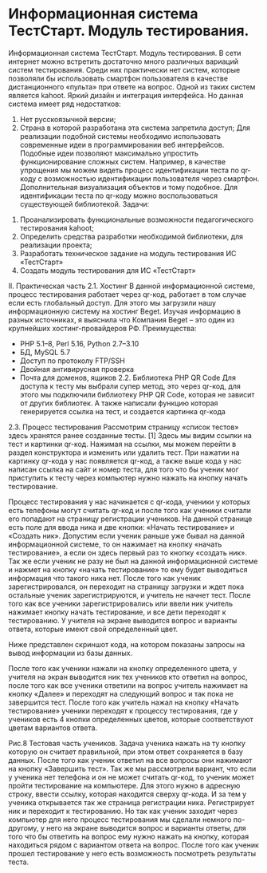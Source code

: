 # Информационная система ТестСтарт. Модуль тестирования.
Информационная система ТестСтарт. Модуль тестирования.
В сети интернет можно встретить достаточно много различных вариаций систем тестирования. Среди них практически нет систем, которые позволяли бы использовать смартфон пользователя в качестве дистанционного «пульта» при ответе на вопрос. Одной из таких систем является kahoot. 
Яркий дизайн и интеграция интерфейса.
Но данная система имеет ряд недостатков:
1) Нет русскоязычной версии;
2) Страна в которой разработана эта система запретила доступ;
Для реализации подобной системы необходимо использовать современные идеи в программировании веб интерфейсов. Подобные идеи позволяют максимально упростить функционирование сложных систем. Например, в качестве упрощения мы можем видеть процесс идентификации теста по qr-коду с возможностью идентификации пользователя через смартфон. Дополнительная визуализация объектов и тому подобное. Для идентификации теста по qr-коду можно воспользоваться существующей библиотекой.
Задачи:
1.	Проанализировать функциональные возможности педагогического тестирования kahoot;
2.	Определить средства разработки необходимой библиотеки, для реализации проекта; 
3.	Разработать техническое задание на модуль тестирования ИС «ТестСтарт»
4.	Создать модуль тестирования для ИС «ТестСтарт»

II.	Практическая часть
2.1. Хостинг
В данной информационной системе, процесс тестирования работает через qr-код, работает в том случае если есть глобальный доступ. Для этого мы загрузили нашу информационную систему на хостинг Beget. Изучая информацию в разных источниках, я выяснила что Компания Beget – это один из крупнейших хостинг-провайдеров РФ.
Преимущества: 
-	PHP 5.1–8, Perl 5.16, Python 2.7–3.10 
-	 БД, MySQL 5.7 
-	Доступ по протоколу FTP/SSH 
-	Двойная антивирусная проверка
-	Почта для доменов, ящиков
2.2. Библиотека PHP QR Code
Для доступа к тесту мы выбрали супер метод, это через qr-код, для этого мы подключили библиотеку PHP QR Code, которая не зависит от других библиотек.
А также написали функцию которая генерируется ссылка на тест, и создается картинка qr-кода 
 
2.3. Процесс тестирования
Рассмотрим страницу «список тестов» здесь хранятся ранее созданные тесты. [1] Здесь мы видим ссылки на тест и картинки qr-код. 
Нажимая на ссылки, мы можем перейти в раздел конструктора и изменить или удалить тест.
При нажатии на картинку qr-кода у нас появляется qr-код, а также выше кода у нас написан ссылка на сайт и номер теста, для того что бы ученик мог приступить к тесту через компьютер нужно нажать на кнопку начать тестирование. 
 
Процесс тестирования у нас начинается с qr-кода, ученики у которых есть телефоны могут считать qr-код и после того как ученики считали его попадают на страницу регистрации учеников. 
На данной странице есть поле для ввода ника и две кнопки: «Начать тестирование» и «Создать ник».
Допустим если ученик раньше уже бывал на данной информационной системе, то он нажимает на кнопку «начать тестирование», а если он здесь первый раз то кнопку «создать ник». Так же если ученик не разу не был на данной информационной системе и нажмет на кнопку «начать тестирование» то ему будет выводиться информация что такого ника нет. После того как ученик зарегистрировался, он переходит на страницу загрузки и ждет пока остальные ученик зарегистрируются, и учитель не начнет тест.
После того как все ученики зарегистрировались или ввели ник учитель нажимает кнопку начать тестирование, и все дети переходят к тестированию.
У учителя на экране выводится вопрос и варианты ответа, которые имеют свой определенный цвет.
 
Ниже представлен скриншот кода, на котором показаны запросы на вывод информации из базы данных. 


После того как ученики нажали на кнопку определенного цвета, у учителя на экран выводится ник тех учеников кто ответил на вопрос, после того как все ученики ответили на вопрос учитель нажимает на кнопку «Далее» и переходят на следующий вопрос и так пока не завершится тест.
После того как учитель нажал на кнопку «Начать тестирование» ученики переходят к процессу тестирования, где у учеников есть 4 кнопки определенных цветов, которые соответствуют цветам вариантов ответа. 


 Рис.8 Тестовая часть учеников.
Задача ученика нажать на ту кнопку которую он считает правильной, при этом ответ сохраняется в базу данных. После того как ученик ответил на все вопросы они нажимают на кнопку «Завершить тест».
Так же мы рассмотрели вариант, что если у ученика нет телефона и он не может считать qr-код, то ученик может пройти тестирование на компьютере.
Для этого нужно в адресную строку, ввести ссылку, которая находится сверху qr-кода. И за тем у ученика открывается так же страница регистрации ника. Регистрирует ник и переходит к тестированию. Но так как ученик заходит через компьютер для него процесс тестирования мы сделали немного по-другому, у него на экране выводится вопрос и варианты ответы, для того что бы ответить на вопрос ему нужно нажать на кнопку, которая находиться рядом с вариантом ответа на вопрос.
После того как ученик прошел тестирование у него есть возможность посмотреть результаты теста.

